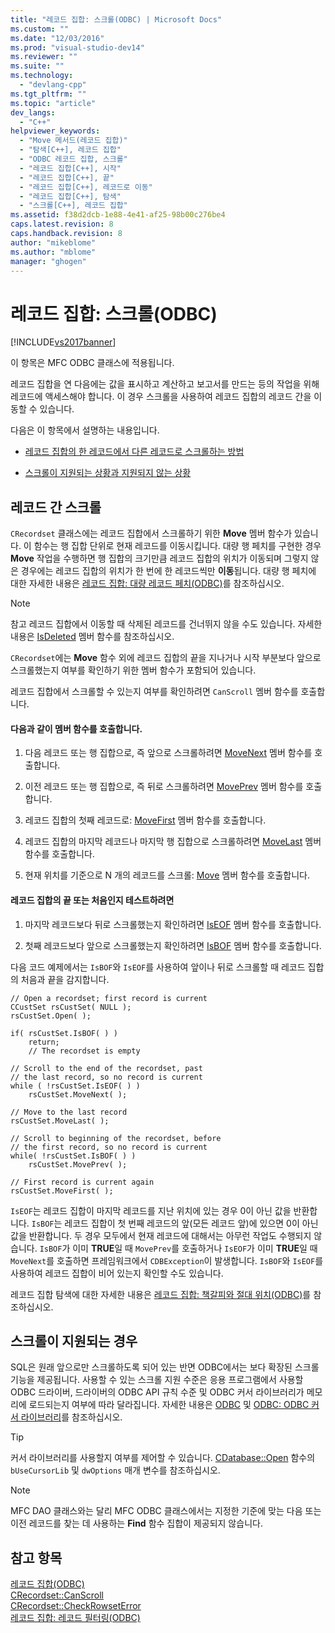 ```yaml
---
title: "레코드 집합: 스크롤(ODBC) | Microsoft Docs"
ms.custom: ""
ms.date: "12/03/2016"
ms.prod: "visual-studio-dev14"
ms.reviewer: ""
ms.suite: ""
ms.technology: 
  - "devlang-cpp"
ms.tgt_pltfrm: ""
ms.topic: "article"
dev_langs: 
  - "C++"
helpviewer_keywords: 
  - "Move 메서드(레코드 집합)"
  - "탐색[C++], 레코드 집합"
  - "ODBC 레코드 집합, 스크롤"
  - "레코드 집합[C++], 시작"
  - "레코드 집합[C++], 끝"
  - "레코드 집합[C++], 레코드로 이동"
  - "레코드 집합[C++], 탐색"
  - "스크롤[C++], 레코드 집합"
ms.assetid: f38d2dcb-1e88-4e41-af25-98b00c276be4
caps.latest.revision: 8
caps.handback.revision: 8
author: "mikeblome"
ms.author: "mblome"
manager: "ghogen"
---
```

# 레코드 집합: 스크롤(ODBC)
[!INCLUDE[vs2017banner](../../assembler/inline/includes/vs2017banner.md)]

이 항목은 MFC ODBC 클래스에 적용됩니다.  
  
 레코드 집합을 연 다음에는 값을 표시하고 계산하고 보고서를 만드는 등의 작업을 위해 레코드에 액세스해야 합니다.  이 경우 스크롤을 사용하여 레코드 집합의 레코드 간을 이동할 수 있습니다.  
  
 다음은 이 항목에서 설명하는 내용입니다.  
  
-   [레코드 집합의 한 레코드에서 다른 레코드로 스크롤하는 방법](#_core_scrolling_from_one_record_to_another)  
  
-   [스크롤이 지원되는 상황과 지원되지 않는 상황](#_core_when_scrolling_is_supported)  
  
##  <a name="_core_scrolling_from_one_record_to_another"></a> 레코드 간 스크롤  
 `CRecordset` 클래스에는 레코드 집합에서 스크롤하기 위한 **Move** 멤버 함수가 있습니다.  이 함수는 행 집합 단위로 현재 레코드를 이동시킵니다.  대량 행 페치를 구현한 경우 **Move** 작업을 수행하면 행 집합의 크기만큼 레코드 집합의 위치가 이동되며  그렇지 않은 경우에는 레코드 집합의 위치가 한 번에 한 레코드씩만 **이동**됩니다.  대량 행 페치에 대한 자세한 내용은 [레코드 집합: 대량 레코드 페치\(ODBC\)](../../data/odbc/recordset-fetching-records-in-bulk-odbc.md)를 참조하십시오.  
  
> [!NOTE]
>  참고   레코드 집합에서 이동할 때 삭제된 레코드를 건너뛰지 않을 수도 있습니다.  자세한 내용은 [IsDeleted](../Topic/CRecordset::IsDeleted.md) 멤버 함수를 참조하십시오.  
  
 `CRecordset`에는 **Move** 함수 외에 레코드 집합의 끝을 지나거나 시작 부분보다 앞으로 스크롤했는지 여부를 확인하기 위한 멤버 함수가 포함되어 있습니다.  
  
 레코드 집합에서 스크롤할 수 있는지 여부를 확인하려면 `CanScroll` 멤버 함수를 호출합니다.  
  
#### 다음과 같이 멤버 함수를 호출합니다.  
  
1.  다음 레코드 또는 행 집합으로, 즉 앞으로 스크롤하려면 [MoveNext](../Topic/CRecordset::MoveNext.md) 멤버 함수를 호출합니다.  
  
2.  이전 레코드 또는 행 집합으로, 즉 뒤로 스크롤하려면 [MovePrev](../Topic/CRecordset::MovePrev.md) 멤버 함수를 호출합니다.  
  
3.  레코드 집합의 첫째 레코드로: [MoveFirst](../Topic/CRecordset::MoveFirst.md) 멤버 함수를 호출합니다.  
  
4.  레코드 집합의 마지막 레코드나 마지막 행 집합으로 스크롤하려면 [MoveLast](../Topic/CRecordset::MoveLast.md) 멤버 함수를 호출합니다.  
  
5.  현재 위치를 기준으로 N 개의 레코드를 스크롤: [Move](../Topic/CRecordset::Move.md) 멤버 함수를 호출합니다.  
  
#### 레코드 집합의 끝 또는 처음인지 테스트하려면  
  
1.  마지막 레코드보다 뒤로 스크롤했는지 확인하려면  [IsEOF](../Topic/CRecordset::IsEOF.md) 멤버 함수를 호출합니다.  
  
2.  첫째 레코드보다 앞으로 스크롤했는지 확인하려면  [IsBOF](../Topic/CRecordset::IsBOF.md) 멤버 함수를 호출합니다.  
  
 다음 코드 예제에서는 `IsBOF`와 `IsEOF`를 사용하여 앞이나 뒤로 스크롤할 때 레코드 집합의 처음과 끝을 감지합니다.  
  
```  
// Open a recordset; first record is current  
CCustSet rsCustSet( NULL );  
rsCustSet.Open( );  
  
if( rsCustSet.IsBOF( ) )  
    return;  
    // The recordset is empty  
  
// Scroll to the end of the recordset, past  
// the last record, so no record is current  
while ( !rsCustSet.IsEOF( ) )  
    rsCustSet.MoveNext( );  
  
// Move to the last record  
rsCustSet.MoveLast( );  
  
// Scroll to beginning of the recordset, before  
// the first record, so no record is current  
while( !rsCustSet.IsBOF( ) )  
    rsCustSet.MovePrev( );  
  
// First record is current again  
rsCustSet.MoveFirst( );  
```  
  
 `IsEOF`는 레코드 집합이 마지막 레코드를 지난 위치에 있는 경우 0이 아닌 값을 반환합니다.  `IsBOF`는 레코드 집합이 첫 번째 레코드의 앞\(모든 레코드 앞\)에 있으면 0이 아닌 값을 반환합니다.  두 경우 모두에서 현재 레코드에 대해서는 아무런 작업도 수행되지 않습니다.  `IsBOF`가 이미 **TRUE**일 때 `MovePrev`를 호출하거나 `IsEOF`가 이미 **TRUE**일 때 `MoveNext`를 호출하면 프레임워크에서 `CDBException`이 발생합니다.  `IsBOF`와 `IsEOF`를 사용하여 레코드 집합이 비어 있는지 확인할 수도 있습니다.  
  
 레코드 집합 탐색에 대한 자세한 내용은 [레코드 집합: 책갈피와 절대 위치\(ODBC\)](../../data/odbc/recordset-bookmarks-and-absolute-positions-odbc.md)를 참조하십시오.  
  
##  <a name="_core_when_scrolling_is_supported"></a> 스크롤이 지원되는 경우  
 SQL은 원래 앞으로만 스크롤하도록 되어 있는 반면 ODBC에서는 보다 확장된 스크롤 기능을 제공됩니다.  사용할 수 있는 스크롤 지원 수준은 응용 프로그램에서 사용할 ODBC 드라이버, 드라이버의 ODBC API 규칙 수준 및 ODBC 커서 라이브러리가 메모리에 로드되는지 여부에 따라 달라집니다.  자세한 내용은 [ODBC](../../data/odbc/odbc-basics.md) 및 [ODBC: ODBC 커서 라이브러리](../../data/odbc/odbc-the-odbc-cursor-library.md)를 참조하십시오.  
  
> [!TIP]
>  커서 라이브러리를 사용할지 여부를 제어할 수 있습니다.  [CDatabase::Open](../Topic/CDatabase::Open.md) 함수의 `bUseCursorLib` 및 `dwOptions` 매개 변수를 참조하십시오.  
  
> [!NOTE]
>  MFC DAO 클래스와는 달리 MFC ODBC 클래스에서는 지정한 기준에 맞는 다음 또는 이전 레코드를 찾는 데 사용하는 **Find** 함수 집합이 제공되지 않습니다.  
  
## 참고 항목  
 [레코드 집합\(ODBC\)](../../data/odbc/recordset-odbc.md)   
 [CRecordset::CanScroll](../Topic/CRecordset::CanScroll.md)   
 [CRecordset::CheckRowsetError](../Topic/CRecordset::CheckRowsetError.md)   
 [레코드 집합: 레코드 필터링\(ODBC\)](../../data/odbc/recordset-filtering-records-odbc.md)